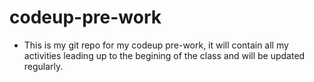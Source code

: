 # codeup-pre-work
* This is my git repo for my codeup pre-work, it will contain all my activities leading up to the begining of the class and will be updated regularly.